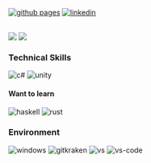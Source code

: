 [![github pages](http://img.shields.io/badge/-Github%20Pages-181717?style=flat-square&logo=github)](https://wolfi.in/) [![linkedin](https://img.shields.io/badge/-LinkedIn-0077B5?style=flat-square&logo=Linkedin&logoColor=white)](https://www.linkedin.com/in/weisswolfi/)<br><br>

<div>
  <img align="top" src="https://github-readme-stats.vercel.app/api?username=weisswolfi&count_private=true&show_icons=true&include_all_commits=true&hide_title=true&hide_border=true&bg_color=ffffff"/>
  <img align="top" src="https://github-readme-stats.vercel.app/api/top-langs/?username=weisswolfi&bg_color=ffffff&hide_border=true&layout=compact&hide=HLSL,ShaderLab" />
</div>


### Technical Skills
![c#](http://img.shields.io/badge/-C%23-239120?style=flat-square&logo=c%20sharp) ![unity](http://img.shields.io/badge/-Unity-black?style=flat-square&logo=unity)

#### Want to learn
![haskell](http://img.shields.io/badge/-Haskell-5D4F85?style=flat-square&logo=Haskell) ![rust](http://img.shields.io/badge/-Rust-black?style=flat-square&logo=Rust)

### Environment
![windows](https://img.shields.io/badge/-Windows-0078D6?style=flat-square&logo=windows&logoColor=white) ![gitkraken](https://img.shields.io/badge/-GitKraken-179287?style=flat-square&logo=GitKraken&logoColor=white) ![vs](https://img.shields.io/badge/-Visual%20Studio-5C2D91?style=flat-square&logo=Visual%20Studio&logoColor=white) ![vs-code](https://img.shields.io/badge/-Visual%20Studio%20Code-007ACC?style=flat-square&logo=Visual%20Studio%20Code&logoColor=white)
